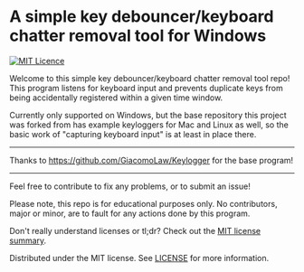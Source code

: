 # A simple key debouncer/keyboard chatter removal tool for Windows
[![MIT Licence](https://badges.frapsoft.com/os/mit/mit.png?v=103)](https://opensource.org/licenses/mit-license.php)

Welcome to this simple key debouncer/keyboard chatter removal tool repo! This program listens for keyboard input and prevents duplicate keys from being accidentally registered within a given time window.

Currently only supported on Windows, but the base repository this project was forked from has example keyloggers for Mac and Linux as well, so the basic work of "capturing keyboard input" is at least in place there. 

---

Thanks to https://github.com/GiacomoLaw/Keylogger for the base program!

---

Feel free to contribute to fix any problems, or to submit an issue!

Please note, this repo is for educational purposes only. No contributors, major or minor, are to fault for any actions done by this program.

Don't really understand licenses or tl;dr? Check out the [MIT license summary](https://tldrlegal.com/license/mit-license).

Distributed under the MIT license. See [LICENSE](https://github.com/mackncheesiest/KeyDebouncer/blob/master/LICENSE.txt) for more information.
